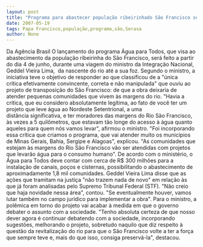 ```yaml
---
layout: post
title: "Programa para abastecer população ribeirinhado São Francisco será lançado em junho"
date: 2007-05-19
tags: Papa Francisco,população,programa,são,Serasa
author: None
---
```

Da Ag&ecirc;ncia Brasil
O lan&ccedil;amento do programa &Aacute;gua para Todos, que visa ao abastecimento da popula&ccedil;&atilde;o ribeirinha do S&atilde;o Francisco, ser&aacute; feito&nbsp;a partir do&nbsp;dia 4 de junho, durante uma viagem do ministro da&nbsp;Integra&ccedil;&atilde;o Nacional, Geddel Vieira Lima,&nbsp;&nbsp;da nascente do rio at&eacute; a&nbsp;sua foz. 
Segundo o ministro, a iniciativa&nbsp;teve o objetivo de responder ao que&nbsp;classificou de a &quot;&uacute;nica cr&iacute;tica&nbsp;efetivamente convincente, correta e n&atilde;o&nbsp;manipulada&quot; que ouviu ao projeto de transposi&ccedil;&atilde;o do S&atilde;o Francisco: de que a&nbsp;obra deixaria de atender pequenas comunidades que vivem &agrave;s margens do&nbsp;rio.
&quot;Havia a cr&iacute;tica, que eu considero&nbsp;absolutamente leg&iacute;tima, ao fato de voc&ecirc;&nbsp;ter um projeto que leve &aacute;gua ao Nordeste&nbsp;Setentrional, a uma dist&acirc;ncia&nbsp;significativa, e ter moradores das margens do&nbsp;Rio S&atilde;o Francisco, &agrave;s vezes&nbsp;a 5 quil&ocirc;metros, que estavam t&atilde;o longe do&nbsp;acesso &agrave; &aacute;gua quanto aqueles para quem n&oacute;s vamos levar&quot;, afirmou o ministro.
&quot;Foi incorporando essa cr&iacute;tica que criamos o&nbsp;programa, que vai atender&nbsp;muito os munic&iacute;pios de Minas Gerais, Bahia,&nbsp;Sergipe e&nbsp;Alagoas&quot;, explicou. &quot;As&nbsp;comunidades que estejam &agrave;s margens do Rio S&atilde;o&nbsp;Francisco v&atilde;o ser atendidas&nbsp;com projetos que levar&atilde;o &aacute;gua para o consumo&nbsp;humano&quot;.
De acordo com o minist&eacute;rio, o &Aacute;gua para Todos&nbsp;deve contar com cerca de R$ 300 milh&otilde;es para a instala&ccedil;&atilde;o de canais,&nbsp;po&ccedil;os e cisternas, possibilitando&nbsp;o abastecimento de aproximadamente 1,8 mil&nbsp;comunidades.
Geddel Vieira&nbsp;Lima disse que as a&ccedil;&otilde;es que tramitam na&nbsp;justi&ccedil;a &quot;n&atilde;o trazem nada de novo&quot; em rela&ccedil;&atilde;o &agrave;s que j&aacute; foram analisadas pelo&nbsp;Supremo Tribunal Federal (STF). &quot;N&atilde;o creio que&nbsp;haja novidade nessa &aacute;rea&quot;, contou. &quot;Se eventualmente&nbsp;houver, vamos lutar tamb&eacute;m no&nbsp;campo jur&iacute;dico para implementar a obra&quot;.
Para o ministro, a pol&ecirc;mica em&nbsp;torno do projeto vai acabar &agrave;&nbsp;medida em que o governo debater o assunto com a&nbsp;sociedade. &quot;Tenho absoluta&nbsp;certeza de que nosso dever agora &eacute; continuar&nbsp;debatendo com a sociedade,&nbsp;incorporando sugest&otilde;es, melhorando o projeto, sobretudo naquilo que diz&nbsp;respeito &agrave; quest&atilde;o da revitaliza&ccedil;&atilde;o do rio&nbsp;para que o S&atilde;o Francisco volte&nbsp;a ter a for&ccedil;a que sempre teve e, mais do que isso,&nbsp;consiga preserv&aacute;-la&quot;, destacou. 